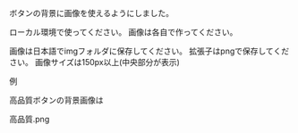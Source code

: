 ボタンの背景に画像を使えるようにしました。

ローカル環境で使ってください。
画像は各自で作ってください。

画像は日本語でimgフォルダに保存してください。
拡張子はpngで保存してください。
画像サイズは150px以上(中央部分が表示)

例

高品質ボタンの背景画像は

高品質.png
